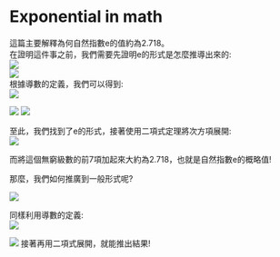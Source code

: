 # Exponential in math #
這篇主要解釋為何自然指數e的值約為2.718。  
在證明這件事之前，我們需要先證明e的形式是怎麼推導出來的:  
<img src="https://latex.codecogs.com/png.image?\dpi{110}y=f(x)=ln(x)\Rightarrow&space;y'=f'(x)=\frac{1}{x}&space;\&space;\&space;\&space;\forall&space;x&space;\neq&space;0&space;"/>  
<img src="https://latex.codecogs.com/png.image?\dpi{110}f'(x)=1&space;" />  
根據導數的定義，我們可以得到:  
<img src="https://latex.codecogs.com/png.image?\dpi{110}f'(1)&space;\\&space;=\displaystyle&space;\lim_{h&space;\to&space;0}\frac{f(1&plus;h)-f(1)}{h}&space;\\&space;=\displaystyle&space;\lim_{x&space;\to&space;0}\frac{f(1&plus;x)-f(1)}{x}\\&space;=\displaystyle&space;\lim_{x&space;\to&space;0}\frac{ln(1&plus;x)-ln1}{x}&space;\\&space;=&space;\lim_{x&space;\to&space;0}\frac{1}{x}*ln(1&plus;x)&space;\\=&space;\lim_{x&space;\to&space;0}ln(1&plus;x)^\frac{1}{x}&space;\\&space;=&space;\lim_{x&space;\to&space;\infty}ln(1&plus;\frac{1}{x})^x" />  

<img src="https://latex.codecogs.com/png.image?\dpi{110}\because&space;f'(x)=1&space;\&space;\therefore&space;&space;\lim_{x&space;\to&space;0}ln(1&plus;x)^\frac{1}{x}&space;=&space;1&space;"  />  

<img src="https://latex.codecogs.com/png.image?\dpi{110}e&space;=&space;e^1&space;=&space;e^{\&space;\displaystyle&space;\lim_{x&space;\to&space;0}ln(1&plus;x)^{\frac{1}{x}}}&space;=&space;\displaystyle&space;\lim_{x&space;\to&space;0}&space;e^{ln(1&plus;x)^{\frac{1}{x}}}&space;=&space;\lim_{x&space;\to&space;0}(1&plus;x)^{\frac{1}{x}}" />  

至此，我們找到了e的形式，接著使用二項式定理將次方項展開:  
<img src="https://latex.codecogs.com/png.image?\dpi{110}e&space;=&space;\lim_{x&space;\to&space;\infty&space;}(1&plus;\frac{1}{x})^x&space;\\=\lim_{x&space;\to&space;\infty&space;}&space;\left&space;(\sum_{k=0}^{x}&space;\binom{x}{k}&space;\frac{1}{h^k}&space;&space;\right&space;)\\=&space;\lim_{x&space;\to&space;\infty&space;}[\&space;\binom{x}{0}\frac{1}{x^0}&plus;\binom{x}{1}\frac{1}{x^1}...]&space;\\&space;=&space;\lim_{x&space;\to&space;\infty&space;}[\&space;\frac{1}{0!}&plus;\frac{x}{1!}*\frac{1}{x}&plus;\frac{x(x-1)}{2!}*\frac{1}{x^2}&plus;...]&space;\\&space;=&space;\lim_{x&space;\to&space;\infty&space;}[\&space;\frac{1}{0!}&plus;\frac{1}{1!}&plus;\frac{(1-\frac{1}{x})}{2!}&plus;...]&space;\\&space;=&space;&space;\frac{1}{0!}&plus;\frac{1}{1!}&plus;\frac{1}{2!}&plus;...\\&space;=&space;\sum_{n=0}^{\infty&space;}&space;\frac{1}{n!}"/>  

而將這個無窮級數的前7項加起來大約為2.718，也就是自然指數e的概略值!  

那麼，我們如何推廣到一般形式呢?  

<img src="https://latex.codecogs.com/png.image?\dpi{110}lnx=log_{e}x&space;\Rightarrow&space;a^x=e^{xlna}&space;\\\frac{da^x}{dx}=\frac{d}{d(xlna)}e^{xlna}*\frac{d}{dx}xlna&space;=&space;lna*e^{xlna}&space;=&space;a^xlna"/>  

同樣利用導數的定義:  
<img src="https://latex.codecogs.com/png.image?\dpi{110}\frac{d}{dx}a^x=\displaystyle&space;\lim_{h&space;\to&space;0}\frac{a^{x&plus;h}-a^x}{h}=\displaystyle&space;\lim_{h&space;\to&space;0}\frac{a^x(a^h-1)}{h}=a^x*\displaystyle&space;\lim_{h&space;\to&space;0}\frac{(a^h-1)}{h}&space;=&space;a^x*lna"  />  

<img src="https://latex.codecogs.com/png.image?\dpi{110}\displaystyle&space;\lim_{h&space;\to&space;0}a^h-1=\displaystyle&space;\lim_{h&space;\to&space;0}hlna&space;\\\Rightarrow&space;&space;\displaystyle&space;\lim_{h&space;\to&space;0}a^h=\displaystyle&space;\lim_{h&space;\to&space;0}1&plus;hlna&space;\\\Rightarrow&space;&space;\displaystyle&space;\lim_{h&space;\to&space;0}a=\displaystyle&space;\lim_{h&space;\to&space;0}(1&plus;hlna)^{\frac{1}{h}}&space;\\\because&space;a=e^{lna}&space;\&space;\therefore&space;e^{lna}=\lim_{h&space;\to&space;\infty&space;}(1&plus;\frac{lna}{h})^h=[\lim_{h&space;\to&space;\infty&space;}(1&plus;\frac{1}{h})^h]^{lna}&space;=&space;\lim_{h&space;\to&space;\infty&space;}(1&plus;\frac{1}{h})^{hlna}&space;\\i.e.&space;\&space;e^x&space;=&space;\lim_{h&space;\to&space;\infty&space;}&space;(1&plus;\frac{x}{h})^h&space;=&space;\sum_{n=0}^{\infty&space;}\frac{x^n}{n!}"/>  
接著再用二項式展開，就能推出結果!  
